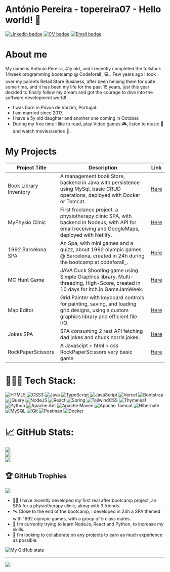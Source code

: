 # António Pereira - topereira07 - Hello world! 👋

[![Linkedin badge](https://img.shields.io/badge/LinkedIn-0077B5?style=for-the-badge&logo=linkedin&logoColor=white)](https://www.linkedin.com/in/antoniopereira07/)
[![CV badge](https://img.shields.io/badge/CV-PDF-red?style=for-the-badge)](https://drive.google.com/file/d/1bKmxNeHkJpD4HsIamTh1p9-T1lyX0wl_/view?usp=sharing)
[![Email badge](https://img.shields.io/badge/-Gmail-c71610?style=for-the-badge&logo=Gmail&logoColor=white)](mailto:topereira07@gmail.com)

# About me

My name is António Pereira, 41y old, and I recently completed the fullstack 14week programming bootcamp @ Codeforall_ 💻 . Few years ago I took over my parents Retail Store Business, after been helping them for quite some time, and it has been my life for the past 15 years, just this year decided to finally follow my dream and got the courage to dive into the software development world!

- I was born in Póvoa de Varzim, Portugal.
- I am married since 2017.
- I have a 5y old daughter and another one coming in October.
- During my free time I like to read, play Video games 🎮, listen to music 🎵 and watch movies/series 🍿 .

# My Projects

| Project Title | Description | Link |
|---------------|-------------|------|
| Book Library Inventory | A management book Store, backend in Java with persistence using MySql, basic CRUD operations, deployed with Docker or Tomcat. | [Here](https://github.com/topereira07/library_inventory) |
| MyPhysio Clinic | First freelance project, a physiotherapy clinic SPA, with backend in NodeJs, with API for email receiving and GoogleMaps, deployed with Netlify. | [Here](https://myphysio.netlify.app/) |
| 1992 Barcelona SPA | An Spa, with mini games and a quizz, about 1992 olympic games @ Barcelona, created in 24h during the bootcamp at codeforall_. | [Here](https://github.com/topereira07/1992-Barcelona-SPA) |
| MC Hunt Game | JAVA Duck Shooting game using Simple Graphics library, Multi-threading, High-Score, created in 10 days for itch.io GameJamWeek. | [Here](https://github.com/topereira07/McHuntGame) |
| Map Editor | Grid Painter with keyboard controls for painting, saving, and loading grid designs, using a custom graphics library and efficient file I/O. | [Here](https://github.com/topereira07/Map-Editor) |
| Jokes SPA | SPA consuming 2 rest API fetching dad jokes and chuck norris jokes. | [Here](https://github.com/topereira07/Jokes-SPA) |
| RockPaperScissors | A Javascipt + html + css RockPaperScissors very basic game | [Here](https://github.com/topereira07/RockPaperScissors) |

# 👨🏼‍💻 Tech Stack:
![HTML5](https://img.shields.io/badge/html5-%23E34F26.svg?style=flat&logo=html5&logoColor=white) ![CSS3](https://img.shields.io/badge/css3-%231572B6.svg?style=flat&logo=css3&logoColor=white) ![Java](https://img.shields.io/badge/java-%23ED8B00.svg?style=flat&logo=openjdk&logoColor=white) ![TypeScript](https://img.shields.io/badge/typescript-%23007ACC.svg?style=flat&logo=typescript&logoColor=white) ![JavaScript](https://img.shields.io/badge/javascript-%23323330.svg?style=flat&logo=javascript&logoColor=%23F7DF1E) ![Vercel](https://img.shields.io/badge/vercel-%23000000.svg?style=flat&logo=vercel&logoColor=white) ![Bootstrap](https://img.shields.io/badge/bootstrap-%238511FA.svg?style=flat&logo=bootstrap&logoColor=white) ![jQuery](https://img.shields.io/badge/jquery-%230769AD.svg?style=flat&logo=jquery&logoColor=white) ![NodeJS](https://img.shields.io/badge/Node.js-339933?logo=Node.js&logoColor=white) ![React](https://img.shields.io/badge/react-%2320232a.svg?style=flat&logo=react&logoColor=%2361DAFB) ![Spring](https://img.shields.io/badge/spring-%236DB33F.svg?style=flat&logo=spring&logoColor=white) ![TailwindCSS](https://img.shields.io/badge/tailwindcss-%2338B2AC.svg?style=flat&logo=tailwind-css&logoColor=white) ![Thymeleaf](https://img.shields.io/badge/Thymeleaf-%23005C0F.svg?style=flat&logo=Thymeleaf&logoColor=white) ![Python](https://img.shields.io/badge/python-%23323330.svg?style=flat&logo=python&logoColor=%23F7DF1E) ![Apache Ant](https://img.shields.io/badge/Apache%20Ant-A81C7D?style=flat&logo=Apache%20Ant&logoColor=white) ![Apache Maven](https://img.shields.io/badge/Apache%20Maven-C71A36?style=flat&logo=Apache%20Maven&logoColor=white) ![Apache Tomcat](https://img.shields.io/badge/apache%20tomcat-%23F8DC75.svg?style=flat&logo=apache-tomcat&logoColor=black) ![Hibernate](https://img.shields.io/badge/Hibernate-59666C?style=flat&logo=Hibernate&logoColor=white) ![MySQL](https://img.shields.io/badge/mysql-4479A1.svg?style=flat&logo=mysql&logoColor=white) ![Git](https://img.shields.io/badge/git-%23F05033.svg?style=flat&logo=git&logoColor=white) ![Postman](https://img.shields.io/badge/Postman-FF6C37?style=flat&logo=postman&logoColor=white) ![Docker](https://img.shields.io/badge/docker-%230db7ed.svg?style=flat&logo=docker&logoColor=white)
# 📈 GitHub Stats:
![](https://github-readme-stats.vercel.app/api?username=topereira07&theme=radical&hide_border=false&include_all_commits=true&count_private=true)<br/>
![](https://github-readme-streak-stats.herokuapp.com/?user=topereira07&theme=radical&hide_border=false)<br/>
![](https://github-readme-stats.vercel.app/api/top-langs/?username=topereira07&theme=radical&hide_border=false&include_all_commits=true&count_private=true&layout=compact)

## 🏆 GitHub Trophies
![](https://github-profile-trophy.vercel.app/?username=topereira07&theme=radical&no-frame=true&no-bg=true&margin-w=4)

- 🏃‍♂️ I have recently developed my first real after bootcamp project, an SPA for a physiotherapy clinic, along with 3 friends.
- 🛰️ Close to the end of the bootcamp, i developed in 24h a SPA themed with 1992 olympic games, with a group of 5 class mates. 
- 🐍 I’m currently trying to learn NodeJs, React and Python, to increase my skills.
- 👯 I’m looking to collaborate on any projects to earn as much experience as possible.

![My GitHub stats](https://github-readme-stats.vercel.app/api?username=topereira07&count_private=true&show_icons=true&theme=dracula&hide=contribs&hide_border=true)

---
[![](https://visitcount.itsvg.in/api?id=topereira07&icon=6&color=5)](https://visitcount.itsvg.in)
